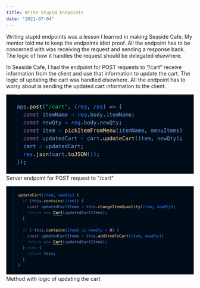 ```yaml
---
title: Write Stupid Endpoints
date: "2021-07-04"
---
```

Writing stupid endpoints was a lesson I learned in making Seaside Cafe. My mentor told me to keep the endpoints idiot proof. All the endpoint has to be concerned with was receiving the request and sending a response back. The logic of how it handles the request should be delegated elsewhere.

In Seaside Cafe, I had the endpoint for POST requests to “/cart” receive information from the client and use that information to update the cart. The logic of updating the cart was handled elsewhere. All the endpoint has to worry about is sending the updated cart information to the client.

![Endpoint](./write-stupid-endpoints-1.png)
Server endpoint for POST request to "/cart"

![Method with Logic](./write-stupid-endpoints-2.png)
Method with logic of updating the cart
